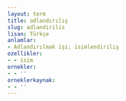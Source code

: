 ```yaml
---
layout: term
title: adlandırılış
slug: adlandirilis
lisan: Türkçe
anlamlar:
- Adlandırılmak işi; isimlendiriliş
ozellikler:
- - isim
ornekler:
- - ''
orneklerkaynak:
- - ''
---
```

